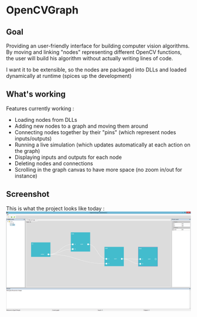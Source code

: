 # OpenCVGraph
## Goal
Providing an user-friendly interface for building computer vision algorithms.
By moving and linking "nodes" representing different OpenCV functions, the user will build his algorithm without actually writing lines of code.

I want it to be extensible, so the nodes are packaged into DLLs and loaded dynamically at runtime (spices up the development)

## What's working
Features currently working :
* Loading nodes from DLLs
* Adding new nodes to a graph and moving them around
* Connecting nodes together by their "pins" (which represent nodes inputs/outputs)
* Running a live simulation (which updates automatically at each action on the graph)
* Displaying inputs and outputs for each node
* Deleting nodes and connections
* Scrolling in the graph canvas to have more space (no zoom in/out for instance)

## Screenshot
This is what the project looks like today :
![Screenshot of the application](screenshot.png)
